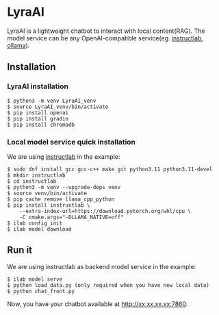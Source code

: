 # LyraAI

LyraAI is a lightweight chatbot to interact with local content(RAG). The model service can be any OpenAI-compatible service(eg. [instructlab](https://github.com/instructlab/instructlab), [ollama](https://github.com/ollama/ollama/tree/main)).

## Installation

### LyraAI installation
```
$ python3 -m venv LyraAI_venv  
$ source LyraAI_venv/bin/activate
$ pip install openai
$ pip install gradio
$ pip install chromadb
```

### Local model service quick installation

We are using [instructlab](https://github.com/instructlab/instructlab) in the example:
```
$ sudo dnf install gcc gcc-c++ make git python3.11 python3.11-devel
$ mkdir instructlab
$ cd instructlab
$ python3 -m venv --upgrade-deps venv
$ source venv/bin/activate
$ pip cache remove llama_cpp_python
$ pip install instructlab \
    --extra-index-url=https://download.pytorch.org/whl/cpu \
    -C cmake.args="-DLLAMA_NATIVE=off"
$ ilab config init
$ ilab model download
```

## Run it

We are using instructlab as backend model service in the example:
```
$ ilab model serve
$ python load_data.py (only required when you have new local data)
$ python chat_front.py
```

Now, you have your chatbot available at http://xx.xx.xx.xx:7860.